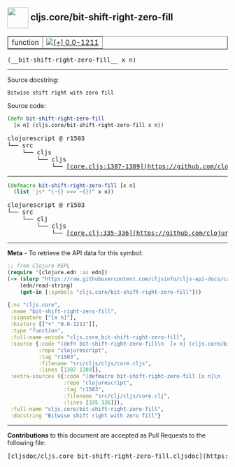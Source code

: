 ## <img width="48px" valign="middle" src="http://i.imgur.com/Hi20huC.png"> cljs.core/bit-shift-right-zero-fill

 <table border="1">
<tr>

<td>function</td>
<td><a href="https://github.com/cljsinfo/cljs-api-docs/tree/0.0-1211"><img valign="middle" alt="[+] 0.0-1211" src="https://img.shields.io/badge/+-0.0--1211-lightgrey.svg"></a> </td>
</tr>
</table>

 <samp>
(__bit-shift-right-zero-fill__ x n)<br>
</samp>

---




Source docstring:

```
Bitwise shift right with zero fill
```

Source code:

```clj
(defn bit-shift-right-zero-fill
  [x n] (cljs.core/bit-shift-right-zero-fill x n))
```

 <pre>
clojurescript @ r1503
└── src
    └── cljs
        └── cljs
            └── <ins>[core.cljs:1387-1389](https://github.com/clojure/clojurescript/blob/r1503/src/cljs/cljs/core.cljs#L1387-L1389)</ins>
</pre>


---

```clj
(defmacro bit-shift-right-zero-fill [x n]
  (list 'js* "(~{} >>> ~{})" x n))
```

 <pre>
clojurescript @ r1503
└── src
    └── clj
        └── cljs
            └── <ins>[core.clj:335-336](https://github.com/clojure/clojurescript/blob/r1503/src/clj/cljs/core.clj#L335-L336)</ins>
</pre>

---

__Meta__ - To retrieve the API data for this symbol:

```clj
;; from Clojure REPL
(require '[clojure.edn :as edn])
(-> (slurp "https://raw.githubusercontent.com/cljsinfo/cljs-api-docs/catalog/cljs-api.edn")
    (edn/read-string)
    (get-in [:symbols "cljs.core/bit-shift-right-zero-fill"]))
```

```clj
{:ns "cljs.core",
 :name "bit-shift-right-zero-fill",
 :signature ["[x n]"],
 :history [["+" "0.0-1211"]],
 :type "function",
 :full-name-encode "cljs.core_bit-shift-right-zero-fill",
 :source {:code "(defn bit-shift-right-zero-fill\n  [x n] (cljs.core/bit-shift-right-zero-fill x n))",
          :repo "clojurescript",
          :tag "r1503",
          :filename "src/cljs/cljs/core.cljs",
          :lines [1387 1389]},
 :extra-sources ({:code "(defmacro bit-shift-right-zero-fill [x n]\n  (list 'js* \"(~{} >>> ~{})\" x n))",
                  :repo "clojurescript",
                  :tag "r1503",
                  :filename "src/clj/cljs/core.clj",
                  :lines [335 336]}),
 :full-name "cljs.core/bit-shift-right-zero-fill",
 :docstring "Bitwise shift right with zero fill"}

```

---

__Contributions__ to this document are accepted as Pull Requests to the following file:

 <pre>
[cljsdoc/cljs.core_bit-shift-right-zero-fill.cljsdoc](https://github.com/cljsinfo/cljs-api-docs/blob/master/cljsdoc/cljs.core_bit-shift-right-zero-fill.cljsdoc)
</pre>

